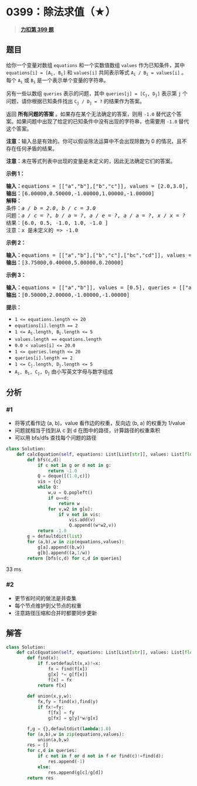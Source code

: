 # 0399：除法求值（★）


> <u>**[力扣第 399 题](https://leetcode.cn/problems/evaluate-division/)**</u>

## 题目

<p>给你一个变量对数组 <code>equations</code> 和一个实数值数组 <code>values</code> 作为已知条件，其中 <code>equations[i] = [A<sub>i</sub>, B<sub>i</sub>]</code> 和 <code>values[i]</code> 共同表示等式 <code>A<sub>i</sub> / B<sub>i</sub> = values[i]</code> 。每个 <code>A<sub>i</sub></code> 或 <code>B<sub>i</sub></code> 是一个表示单个变量的字符串。</p>

<p>另有一些以数组 <code>queries</code> 表示的问题，其中 <code>queries[j] = [C<sub>j</sub>, D<sub>j</sub>]</code> 表示第 <code>j</code> 个问题，请你根据已知条件找出 <code>C<sub>j</sub> / D<sub>j</sub> = ?</code> 的结果作为答案。</p>

<p>返回 <strong>所有问题的答案</strong> 。如果存在某个无法确定的答案，则用 <code>-1.0</code> 替代这个答案。如果问题中出现了给定的已知条件中没有出现的字符串，也需要用 <code>-1.0</code> 替代这个答案。</p>

<p><strong>注意：</strong>输入总是有效的。你可以假设除法运算中不会出现除数为 0 的情况，且不存在任何矛盾的结果。</p>

<p><strong>注意：</strong>未在等式列表中出现的变量是未定义的，因此无法确定它们的答案。</p>



<p><strong class="example">示例 1：</strong></p>

<pre>
<strong>输入：</strong>equations = [["a","b"],["b","c"]], values = [2.0,3.0], queries = [["a","c"],["b","a"],["a","e"],["a","a"],["x","x"]]
<strong>输出：</strong>[6.00000,0.50000,-1.00000,1.00000,-1.00000]
<strong>解释：</strong>
条件：<em>a / b = 2.0</em>, <em>b / c = 3.0</em>
问题：<em>a / c = ?</em>, <em>b / a = ?</em>, <em>a / e = ?</em>, <em>a / a = ?</em>, <em>x / x = ?</em>
结果：[6.0, 0.5, -1.0, 1.0, -1.0 ]
注意：x 是未定义的 =&gt; -1.0</pre>

<p><strong class="example">示例 2：</strong></p>

<pre>
<strong>输入：</strong>equations = [["a","b"],["b","c"],["bc","cd"]], values = [1.5,2.5,5.0], queries = [["a","c"],["c","b"],["bc","cd"],["cd","bc"]]
<strong>输出：</strong>[3.75000,0.40000,5.00000,0.20000]
</pre>

<p><strong class="example">示例 3：</strong></p>

<pre>
<strong>输入：</strong>equations = [["a","b"]], values = [0.5], queries = [["a","b"],["b","a"],["a","c"],["x","y"]]
<strong>输出：</strong>[0.50000,2.00000,-1.00000,-1.00000]
</pre>



<p><strong>提示：</strong></p>

<ul>
<li><code>1 &lt;= equations.length &lt;= 20</code></li>
<li><code>equations[i].length == 2</code></li>
<li><code>1 &lt;= A<sub>i</sub>.length, B<sub>i</sub>.length &lt;= 5</code></li>
<li><code>values.length == equations.length</code></li>
<li><code>0.0 &lt; values[i] &lt;= 20.0</code></li>
<li><code>1 &lt;= queries.length &lt;= 20</code></li>
<li><code>queries[i].length == 2</code></li>
<li><code>1 &lt;= C<sub>j</sub>.length, D<sub>j</sub>.length &lt;= 5</code></li>
<li><code>A<sub>i</sub>, B<sub>i</sub>, C<sub>j</sub>, D<sub>j</sub></code> 由小写英文字母与数字组成</li>
</ul>


## 分析

### #1

- 将等式看作边 (a, b)，value 看作边的权重，反向边 (b, a) 的权重为 1/value
- 问题就相当于找到从 c 到 d 在图中的路径，计算路径的权重乘积
- 可以用 bfs/dfs 查找每个问题的路径

```python
class Solution:
    def calcEquation(self, equations: List[List[str]], values: List[float], queries: List[List[str]]) -> List[float]:
        def bfs(c,d):
            if c not in g or d not in g:
                return -1.0
            Q = deque([(1.0,c)])
            vis = {c}
            while Q:
                w,u = Q.popleft()
                if u==d:
                    return w
                for v,w2 in g[u]:
                    if v not in vis:
                        vis.add(v)
                        Q.append((w*w2,v))
            return -1.0
        g = defaultdict(list)
        for (a,b),w in zip(equations,values):
            g[a].append((b,w))
            g[b].append((a,1/w))
        return [bfs(c,d) for c,d in queries]
```
33 ms

### #2

- 更节省时间的做法是并查集
- 每个节点维护到父节点的权重
- 注意路径压缩和合并时都要同步更新


## 解答

```python
class Solution:
    def calcEquation(self, equations: List[List[str]], values: List[float], queries: List[List[str]]) -> List[float]:
        def find(x):
            if f.setdefault(x,x)!=x:
                fx = find(f[x])
                g[x] *= g[f[x]]
                f[x] = fx 
            return f[x]
        
        def union(x,y,w):
            fx,fy = find(x),find(y)
            if fx!=fy:
                f[fx] = fy
                g[fx] = g[y]*w/g[x]

        f,g = {},defaultdict(lambda:1.0)
        for (a,b),w in zip(equations,values):
            union(a,b,w)
        res = []
        for c,d in queries:
            if c not in f or d not in f or find(c)!=find(d):
                res.append(-1)
            else:
                res.append(g[c]/g[d])
        return res
```


